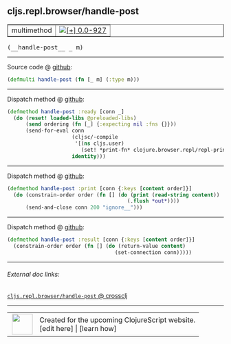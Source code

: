 ## cljs.repl.browser/handle-post



 <table border="1">
<tr>
<td>multimethod</td>
<td><a href="https://github.com/cljsinfo/cljs-api-docs/tree/0.0-927"><img valign="middle" alt="[+] 0.0-927" title="Added in 0.0-927" src="https://img.shields.io/badge/+-0.0--927-lightgrey.svg"></a> </td>
</tr>
</table>


 <samp>
(__handle-post__ _ m)<br>
</samp>

---







Source code @ [github](https://github.com/clojure/clojurescript/blob/r1450/src/clj/cljs/repl/browser.clj#L210):

```clj
(defmulti handle-post (fn [_ m] (:type m)))
```

<!--
Repo - tag - source tree - lines:

 <pre>
clojurescript @ r1450
└── src
    └── clj
        └── cljs
            └── repl
                └── <ins>[browser.clj:210](https://github.com/clojure/clojurescript/blob/r1450/src/clj/cljs/repl/browser.clj#L210)</ins>
</pre>

-->

---

Dispatch method @ [github](https://github.com/clojure/clojurescript/blob/r1450/src/clj/cljs/repl/browser.clj#L212-L219):

```clj
(defmethod handle-post :ready [conn _]
  (do (reset! loaded-libs @preloaded-libs)
      (send ordering (fn [_] {:expecting nil :fns {}}))
      (send-for-eval conn
                     (cljsc/-compile
                      '[(ns cljs.user)
                        (set! *print-fn* clojure.browser.repl/repl-print)] {})
                     identity)))
```

<!--
Repo - tag - source tree - lines:

 <pre>
clojurescript @ r1450
└── src
    └── clj
        └── cljs
            └── repl
                └── <ins>[browser.clj:212-219](https://github.com/clojure/clojurescript/blob/r1450/src/clj/cljs/repl/browser.clj#L212-L219)</ins>
</pre>
-->

---
Dispatch method @ [github](https://github.com/clojure/clojurescript/blob/r1450/src/clj/cljs/repl/browser.clj#L239-L242):

```clj
(defmethod handle-post :print [conn {:keys [content order]}]
  (do (constrain-order order (fn [] (do (print (read-string content))
                                       (.flush *out*))))
      (send-and-close conn 200 "ignore__")))
```

<!--
Repo - tag - source tree - lines:

 <pre>
clojurescript @ r1450
└── src
    └── clj
        └── cljs
            └── repl
                └── <ins>[browser.clj:239-242](https://github.com/clojure/clojurescript/blob/r1450/src/clj/cljs/repl/browser.clj#L239-L242)</ins>
</pre>
-->

---
Dispatch method @ [github](https://github.com/clojure/clojurescript/blob/r1450/src/clj/cljs/repl/browser.clj#L244-L246):

```clj
(defmethod handle-post :result [conn {:keys [content order]}]
  (constrain-order order (fn [] (do (return-value content)
                                   (set-connection conn)))))
```

<!--
Repo - tag - source tree - lines:

 <pre>
clojurescript @ r1450
└── src
    └── clj
        └── cljs
            └── repl
                └── <ins>[browser.clj:244-246](https://github.com/clojure/clojurescript/blob/r1450/src/clj/cljs/repl/browser.clj#L244-L246)</ins>
</pre>
-->

---


###### External doc links:

[`cljs.repl.browser/handle-post` @ crossclj](http://crossclj.info/fun/cljs.repl.browser/handle-post.html)<br>

---

 <table>
<tr><td>
<img valign="middle" align="right" width="48px" src="http://i.imgur.com/Hi20huC.png">
</td><td>
Created for the upcoming ClojureScript website.<br>
[edit here] | [learn how]
</td></tr></table>

[edit here]:https://github.com/cljsinfo/cljs-api-docs/blob/master/cljsdoc/cljs.repl.browser/handle-post.cljsdoc
[learn how]:https://github.com/cljsinfo/cljs-api-docs/wiki/cljsdoc-files

<!--

This information was too distracting to show to readers, but I'll leave it
commented here since it is helpful to:

- pretty-print the data used to generate this document
- and show how to retrieve that data



The API data for this symbol:

```clj
{:ns "cljs.repl.browser",
 :name "handle-post",
 :signature ["[_ m]"],
 :history [["+" "0.0-927"]],
 :type "multimethod",
 :full-name-encode "cljs.repl.browser/handle-post",
 :source {:code "(defmulti handle-post (fn [_ m] (:type m)))",
          :title "Source code",
          :repo "clojurescript",
          :tag "r1450",
          :filename "src/clj/cljs/repl/browser.clj",
          :lines [210]},
 :extra-sources ({:code "(defmethod handle-post :ready [conn _]\n  (do (reset! loaded-libs @preloaded-libs)\n      (send ordering (fn [_] {:expecting nil :fns {}}))\n      (send-for-eval conn\n                     (cljsc/-compile\n                      '[(ns cljs.user)\n                        (set! *print-fn* clojure.browser.repl/repl-print)] {})\n                     identity)))",
                  :title "Dispatch method",
                  :repo "clojurescript",
                  :tag "r1450",
                  :filename "src/clj/cljs/repl/browser.clj",
                  :lines [212 219]}
                 {:code "(defmethod handle-post :print [conn {:keys [content order]}]\n  (do (constrain-order order (fn [] (do (print (read-string content))\n                                       (.flush *out*))))\n      (send-and-close conn 200 \"ignore__\")))",
                  :title "Dispatch method",
                  :repo "clojurescript",
                  :tag "r1450",
                  :filename "src/clj/cljs/repl/browser.clj",
                  :lines [239 242]}
                 {:code "(defmethod handle-post :result [conn {:keys [content order]}]\n  (constrain-order order (fn [] (do (return-value content)\n                                   (set-connection conn)))))",
                  :title "Dispatch method",
                  :repo "clojurescript",
                  :tag "r1450",
                  :filename "src/clj/cljs/repl/browser.clj",
                  :lines [244 246]}),
 :full-name "cljs.repl.browser/handle-post"}

```

Retrieve the API data for this symbol:

```clj
;; from Clojure REPL
(require '[clojure.edn :as edn])
(-> (slurp "https://raw.githubusercontent.com/cljsinfo/cljs-api-docs/catalog/cljs-api.edn")
    (edn/read-string)
    (get-in [:symbols "cljs.repl.browser/handle-post"]))
```

-->
